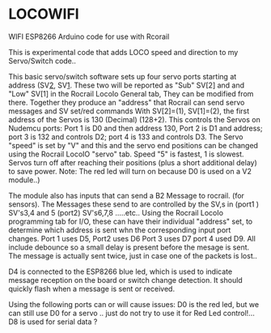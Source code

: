 # LOCOWIFI
WIFI ESP8266 Arduino code for use with Rcorail

This is experimental code that adds LOCO speed and direction to my Servo/Switch code..

This basic servo/switch software sets up four servo ports starting at address (SV[2](hi), SV[1](lo).
These two  will be  reported as "Sub" SV[2] and  and "Low" SV[1] in the Rocrail LocoIo General tab, 
They can be modified from there.
Together they produce an "address" that Rocrail can send servo messages and SV set/red commands 
With SV[2]=(1), SV[1]=(2), the first address of the Servos is 130 (Decimal) (128+2).
This controls the Servos on Nudemcu ports:
Port 1 is D0 and then address 130,
Port 2 is D1 and address; port 3 is 132 and controls D2; port 4 is 133 and controls D3.
The Servo "speed" is set by "V" and this and the servo end positions can be changed using the Rocrail LocoIO "servo" tab. 
Speed "5" is fastest, 1 is slowest.
Servos turn off after reaching their positions (plus a short additional delay) to save power. Note: The red led will turn on because D0 is used on a V2 module..) 

The module also has inputs that can send a B2 Message to rocrail. (for sensors).
The Messages these send to are controlled by the SV,s in (port1 )  SV's3,4 and 5  (port2)  SV's6,7,8 .....etc..
Using the Rocrail LocoIo programming tab for I/O, these can have their individual "address" set, 
to determine which address is sent whn the corresponding input port changes.
Port 1 uses D5, Port2 uses D6 Port 3 uses D7 port 4 used D9. All include debounce so a small delay is present before the mesage is sent.
The message is actually sent twice, just in case one of the packets is lost..

D4 is connected to the ESP8266 blue led, which is used to indicate message reception on the board or switch change detection.
It should quickly flash when a message is sent or received.

Using the following ports can or will cause issues: 
     D0 is the red led, but we can still use D0 for a servo .. just do not try to use it for Red Led control!... 
     D8 is used for serial data ? 

